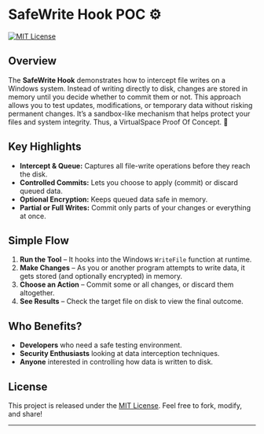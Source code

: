 # SafeWrite Hook POC :gear:

[![MIT License](https://img.shields.io/badge/License-MIT-yellow.svg)](LICENSE)

## **Overview**

The **SafeWrite Hook** demonstrates how to intercept file writes on a Windows system. Instead of writing directly to disk, changes are stored in memory until you decide whether to commit them or not. This approach allows you to test updates, modifications, or temporary data without risking permanent changes. It’s a sandbox-like mechanism that helps protect your files and system integrity. Thus, a VirtualSpace Proof Of Concept. 🤝

## **Key Highlights**

- **Intercept & Queue:** Captures all file-write operations before they reach the disk.
- **Controlled Commits:** Lets you choose to apply (commit) or discard queued data.
- **Optional Encryption:** Keeps queued data safe in memory.
- **Partial or Full Writes:** Commit only parts of your changes or everything at once.

## **Simple Flow**

1. **Run the Tool** – It hooks into the Windows `WriteFile` function at runtime.
2. **Make Changes** – As you or another program attempts to write data, it gets stored (and optionally encrypted) in memory.
3. **Choose an Action** – Commit some or all changes, or discard them altogether.
4. **See Results** – Check the target file on disk to view the final outcome.

## **Who Benefits?**

- **Developers** who need a safe testing environment.
- **Security Enthusiasts** looking at data interception techniques.
- **Anyone** interested in controlling how data is written to disk.

## **License**

This project is released under the [MIT License](LICENSE). Feel free to fork, modify, and share!

---

